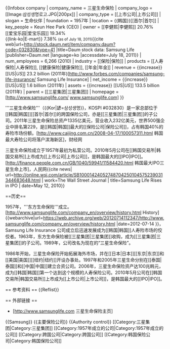 {{Infobox company
| company_name   = 三星生命保险
| company_logo   = [[Image:삼성생명로고.JPG|200px]]
| company_type   = [[上市公司|上市公司]]
| slogan         = 生命伙伴
| foundation     = 1957年
| location       = {{韩国}}[[首尔|首尔]]
| key_people     = Keun Hee Park (CEO)
| owner          = [[李健熙|李健熙]] 20.76%<br/>[[爱宝乐园|爱宝乐园]] 19.34%<br/>{{link-ko|E-mart}} 7.38% <small>(as of July 18, 2011)</small><ref>{{cite web|url=http://stock.daum.net/item/company.daum?code=032830&type=41 |title=Daum stock data: Samsung Life |publisher=Daum.net |language=ko |accessdate=July 18, 2011}}</ref>
| num_employees  = 6,266 (2010)
| industry       = [[保险|保险]]
| products       = [[人寿保险|人寿保险]], [[健康保险|健康保险]], [[年金|年金]]
| revenue        = {{increase}} [[US$|US$]] 23.2 billion (2011年)<ref>[http://www.forbes.com/companies/samsung-life-insurance/ Samsung Life Insurance]</ref>
| net_income     = {{increase}} [[US$|US$]] 1.6 billion (2011年)
| assets         = {{increase}} [[US$|US$]] 133.5 billion (2011年)
| parent         = [[三星集团|三星集团]]
| homepage       = [http://www.samsunglife.com/ www.samsunglife.com]
}}

'''三星生命保险'''（{{Kor|諺=삼성생명}}，KOSPI #032830）是一家总部位于[[韩国|韩国]][[首尔|首尔]]的跨国保险公司，亦是[[三星集团|三星集团]]的子公司。2011年三星生命保险总资产1335亿美元，营业收入232亿美元，世界500强企业中排名第229，是[[韩国|韩国]]最大的[[保险公司|保险公司]]，占有韩国40%的寿险市场份额。<ref>[http://www.caijing.com.cn/2008-04-17/100057311.html 韩国最大寿险公司将落户滨海新区]，财经网</ref>

三星生命保险成立于1957年最初为私营公司。2010年5月公司在[[韩国交易所|韩国交易所]]上市成为[[上市公司|上市公司]]，是韩国最大的[[IPO|IPO]]。<ref name=IPO>[http://finance.people.com.cn/GB/1040/59941/11584420.html 韩国最大IPO三星生命上市]，人民网</ref><ref name=wsj>{{cite news| url=http://online.wsj.com/article/SB10001424052748704250104575239031344683648.html | work=The Wall Street Journal | title=Samsung Life Rises in IPO | date=May 12, 2010}}</ref>

==历史==

1957年，'''东方生命保险'''成立。<ref name=history>[http://www.samsunglife.com/company_en/overview/history.html History] {{webarchive|url=https://web.archive.org/web/20120714112347/http://www.samsunglife.com/company_en/overview/history.html |date=2012-07-14 }}，Samsung Life Insurance</ref> 公司成立后迅速发展成为[[韩国|韩国]]人寿险市场的佼佼者。1963年，东方生命保险被[[三星集团|三星集团]]收购，成为[[三星集团|三星集团]]的子公司。1989年，公司改名为现在的“三星生命保险”。<ref name=history />

1986年开始，三星生命保险开始拓展海外市场，并在[[日本|日本]][[东京|东京]]和[[美国|美国]][[纽约|纽约]]开设办事处。1997年和2005年三星生命分别在[[泰国|泰国]]和[[中国|中国]]建立合资公司。2006年，三星生命保险资产达100兆韩元，成为[[韩国|韩国]]第一个达到这个规模的人寿保险公司。2010年5月公司在[[韩国交易所|韩国交易所]]上市成为[[上市公司|上市公司]]，是韩国最大的[[IPO|IPO]]。<ref name=IPO /><ref name=wsj /> 

== 参考资料 ==
{{Reflist}}

== 外部链接 ==
* [http://www.samsunglife.com 三星生命保险主页]

{{Samsung}}
{{主要保险公司}}
{{Authority control}}
[[Category:三星集团|Category:三星集团]]
[[Category:1957年成立的公司|Category:1957年成立的公司]]
[[Category:跨国公司|Category:跨国公司]]
[[Category:韩国保险公司|Category:韩国保险公司]]